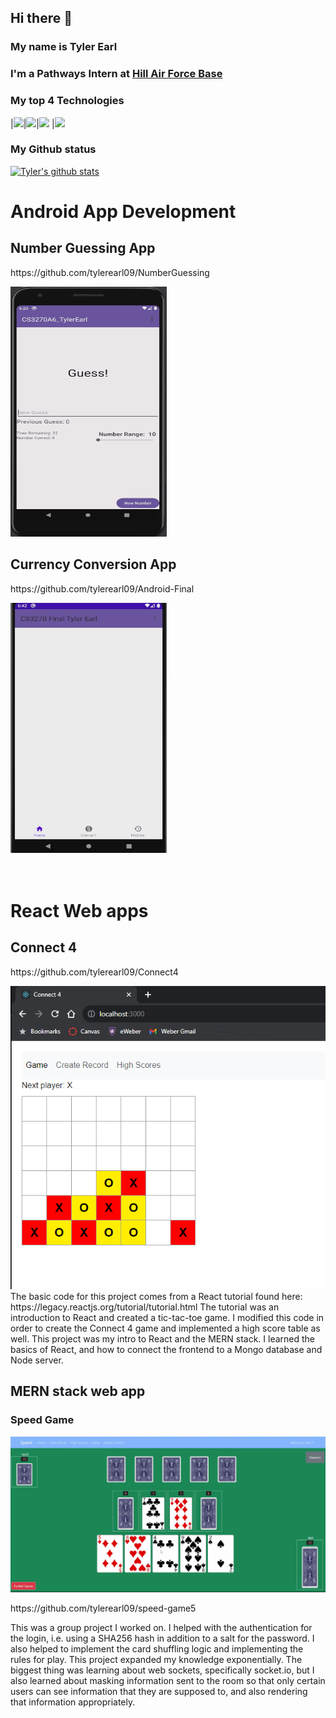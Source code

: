 ## Hi there 👋

### My name is Tyler Earl
### I'm a Pathways Intern at [Hill Air Force Base](https://www.hill.af.mil/)

### My top 4 Technologies
|![](https://img.shields.io/badge/-Python-black?logo=python&style=plastic)|![](https://img.shields.io/badge/-C++-black?logo=cplusplus&style=plastic)|![](https://img.shields.io/badge/-Java-black?logo=python&style=plastic) |![](https://img.shields.io/badge/-Android-black?logo=android&style=plastic)

### My Github status
[![Tyler's github stats](https://github-readme-stats.vercel.app/api?username=tylerearl09&show_icons=true&title_color=fff&icon_color=79ff97&text_color=9f9f9f&bg_color=151515&count_private=true)](https://github.com/tylerearl09)

# Android App Development
## Number Guessing App
<p>https://github.com/tylerearl09/NumberGuessing</p>
<img src="https://github.com/tylerearl09/tylerearl09/blob/main/GuessingGame.gif" width="250" height="400" />

## Currency Conversion App
<p>https://github.com/tylerearl09/Android-Final</p>
<img src="https://github.com/tylerearl09/tylerearl09/blob/main/CurrencyConversion.gif" width="250" height="400" />
<br/>
<br/>
<br/>

# React Web apps
## Connect 4
<p>https://github.com/tylerearl09/Connect4</p>
<img src= "https://github.com/tylerearl09/tylerearl09/blob/main/Connect%204.png"/>
The basic code for this project comes from a React tutorial found here: https://legacy.reactjs.org/tutorial/tutorial.html
The tutorial was an introduction to React and created a tic-tac-toe game. I modified this code in order to create the 
Connect 4 game and implemented a high score table as well. This project was my intro to React and the MERN stack.
I learned the basics of React, and how to connect the frontend to a Mongo database and Node server.

## MERN stack web app
### Speed Game
<img src="https://github.com/tylerearl09/tylerearl09/blob/main/Animation.gif"/>
<p>https://github.com/tylerearl09/speed-game5</p>
This was a group project I worked on. I helped with the authentication for the login, i.e. using a SHA256 hash in addition to a salt for the password.
I also helped to implement the card shuffling logic and implementing the rules for play.
This project expanded my knowledge exponentially. The biggest thing was learning about web sockets, specifically socket.io, but I also learned
about masking information sent to the room so that only certain users can see information that they are supposed to, and also rendering that
information appropriately.

<!--
**tylerearl09/tylerearl09** is a ✨ _special_ ✨ repository because its `README.md` (this file) appears on your GitHub profile.

Here are some ideas to get you started:

🔭 I’m currently working on ...
- 🌱 I’m currently learning ...
- 👯 I’m looking to collaborate on ...
- 🤔 I’m looking for help with ...
- 💬 Ask me about ...
- 📫 How to reach me: ...
- 😄 Pronouns: ...
- ⚡ Fun fact: ...
-->
